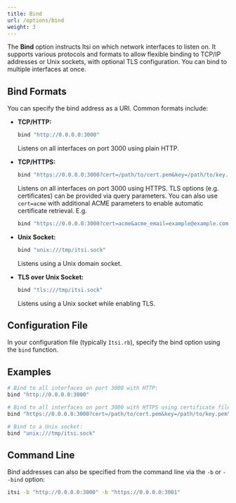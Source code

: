 ```yaml
---
title: Bind
url: /options/bind
weight: 3
---
```


The **Bind** option instructs Itsi on which network interfaces to listen on.
It supports various protocols and formats to allow flexible binding to TCP/IP addresses or Unix sockets, with optional TLS configuration.
You can bind to multiple interfaces at once.

## Bind Formats

You can specify the bind address as a URI. Common formats include:

- **TCP/HTTP:**
  ```ruby
  bind "http://0.0.0.0:3000"
  ```
  Listens on all interfaces on port 3000 using plain HTTP.

- **TCP/HTTPS:**
  ```ruby
  bind "https://0.0.0.0:3000?cert=/path/to/cert.pem&key=/path/to/key.pem"
  ```
  Listens on all interfaces on port 3000 using HTTPS.
  TLS options (e.g. certificates) can be provided via query parameters. You can also use `cert=acme` with additional ACME parameters to enable automatic certificate retrieval.
  E.g.

  ```ruby
  bind "https://0.0.0.0:3000?cert=acme&acme_email=example@example.com&domains=domain1.com,domain2.com"
  ```

- **Unix Socket:**
  ```ruby
  bind "unix:///tmp/itsi.sock"
  ```
  Listens using a Unix domain socket.

- **TLS over Unix Socket:**
  ```ruby
  bind "tls:///tmp/itsi.sock"
  ```
  Listens using a Unix socket while enabling TLS.

## Configuration File

In your configuration file (typically `Itsi.rb`), specify the bind option using the `bind` function.

## Examples

```ruby {filename="Itsi.rb"}
# Bind to all interfaces on port 3000 with HTTP:
bind "http://0.0.0.0:3000"
```

```ruby {filename="Itsi.rb"}
# Bind to all interfaces on port 3000 with HTTPS using certificate files:
bind "https://0.0.0.0:3000?cert=/path/to/cert.pem&key=/path/to/key.pem"
```

```ruby {filename="Itsi.rb"}
# Bind to a Unix socket:
bind "unix:///tmp/itsi.sock"
```

## Command Line

Bind addresses can also be specified from the command line via the `-b` or  `--bind` option:

```bash
itsi -b "http://0.0.0.0:3000" -b "https://0.0.0.0:3001"
```
